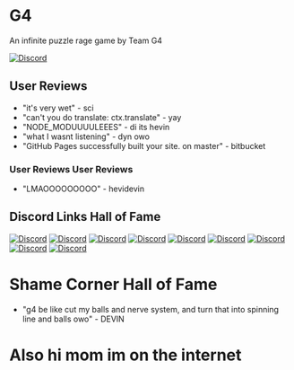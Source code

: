 # G4
An infinite puzzle rage game by Team G4

[![Discord][1]][2]

[1]:  https://discordapp.com/api/guilds/632990721552678923/widget.png?style=banner2
[2]:  http://discord.gg/BKB4ft2

## User Reviews

* "it's very wet" - sci
* "can't you do translate: ctx.translate" - yay
* "NODE_MODUUUULEEES" - di its hevin
* "what I wasnt listening" - dyn owo
* "GitHub Pages successfully built your site. on master" - bitbucket

### User Reviews User Reviews

* "LMAOOOOOOOOO" - hevidevin

## Discord Links Hall of Fame

[![Discord][1]][2]
[![Discord][1]][2]
[![Discord][1]][2]
[![Discord][1]][2]
[![Discord][1]][2]
[![Discord][1]][2]
[![Discord][1]][2]
[![Discord][1]][2]
[![Discord][1]][2]

# Shame Corner Hall of Fame

* "g4 be like cut my balls and nerve system, and turn that into spinning line and balls owo" - DEVIN

# Also hi mom im on the internet